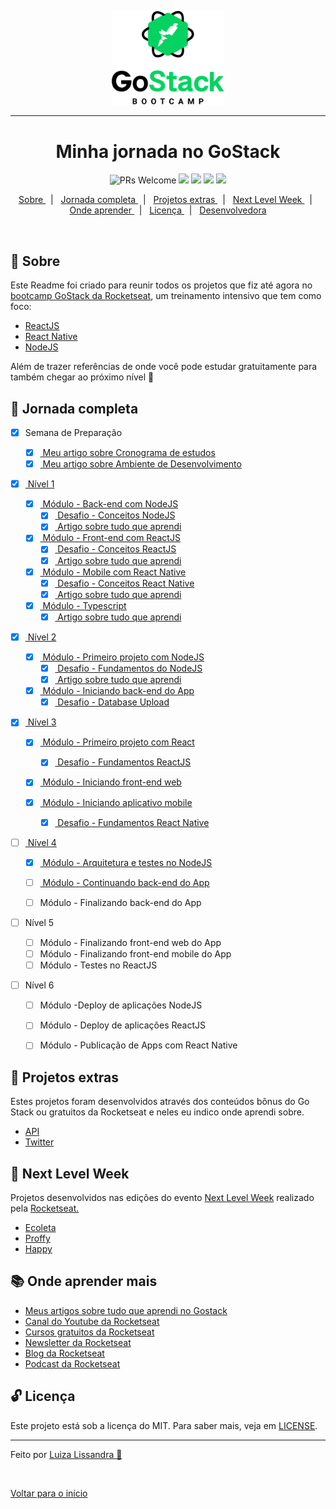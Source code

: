  <div align="center" id="top">
  <p align="center">
  	<img heigth="180px" width="180px" src="https://github.com/LissandraRodrigues/conceitos-nodejs/blob/master/go-stack.png" />
  </p>
</div>

 <hr/>

<h1 align="center"> Minha jornada no GoStack </h1>

<p align="center">
   <img src="https://img.shields.io/badge/progress-50%25-brightgreen.svg" alt="PRs Welcome">
   <img src = "https://img.shields.io/github/issues/LissandraRodrigues/go-stack" />
   <img src = "https://img.shields.io/github/forks/LissandraRodrigues/go-stack" />
   <img src = "https://img.shields.io/github/stars/LissandraRodrigues/go-stack" />
   <img src = "https://camo.githubusercontent.com/ceb264b271ea36fdd2755c5ce616adcd4e5ea503de3a8b5aa0770a71c89cfabd/68747470733a2f2f696d672e736869656c64732e696f2f6769746875622f6c6963656e73652f6c756b656d6f72616c65732f726f636b657473686f65732d72656163742d6e61746976652e737667" />
	
</p>	

<p align="center">
  <a href="#dart-sobre"> Sobre </a> &#xa0; | &#xa0; 
  <a href="#muscle-jornada-completa"> Jornada completa </a> &#xa0; | &#xa0; 
  <a href="#running-projetos-extras"> Projetos extras </a> &#xa0; | &#xa0; 
  <a href="#rocket-next-level-week"> Next Level Week </a> &#xa0; | &#xa0; 
  <a href="#books-onde-aprender-mais"> Onde aprender </a> &#xa0; | &#xa0;
  <a href="#unlock-licença"> Licença </a> &#xa0; | &#xa0;
  <a href="https://www.linkedin.com/in/luiza-lissandra/" target="_blank"> Desenvolvedora </a>
</p>

<br>

## :dart: Sobre ##

Este Readme foi criado para reunir todos os projetos que fiz até agora no <a href='https://rocketseat.com.br/gostack'> bootcamp GoStack da Rocketseat</a>, um treinamento intensivo que tem como foco: 

- [ReactJS](https://pt-br.reactjs.org/)
- [React Native](https://reactnative.dev/)
- [NodeJS](https://nodejs.org/pt-br/) 

Além de trazer referências de onde você pode estudar gratuitamente para também chegar ao próximo nível :rocket:

## :muscle: Jornada completa ##

- [x] Semana de Preparação
	- [x] <a href='https://www.notion.so/Cronograma-de-estudos-efe2fe58b1c340858acc48d39c9e7268'> Meu artigo sobre Cronograma de estudos </a>
	- [x] <a href='https://www.notion.so/Ambiente-de-desenvolvimento-73b447b7a5cb4664999fda5cb2ba323f'> Meu artigo sobre Ambiente de Desenvolvimento </a>

- [x] <a href='https://github.com/LissandraRodrigues/aulas-go-stack/tree/main/nivel-01'> Nível 1 </a>

	- [x] <a href='https://github.com/LissandraRodrigues/aulas-go-stack/tree/main/nivel-01/backend'> Módulo - Back-end com NodeJS </a>
		- [x] <a href='https://github.com/LissandraRodrigues/conceitos-nodejs'> Desafio - Conceitos NodeJS </a>
		- [x] <a href='https://www.notion.so/Back-end-com-Node-js-2fbb8dc716f84b229b11c0828136d411'> Artigo sobre tudo que aprendi </a>
		
	- [X] <a href='https://github.com/LissandraRodrigues/aulas-go-stack/tree/main/nivel-01/frontend'> Módulo - Front-end com ReactJS </a>
		- [x] <a href='https://github.com/LissandraRodrigues/conceitos-reactjs'> Desafio - Conceitos ReactJS </a>
		- [x] <a href='https://www.notion.so/Front-end-com-ReactJS-0fa0b7d788d14a3bbc6f93fbf89dcce5'> Artigo sobre tudo que aprendi </a>
		
	- [x] <a href='https://github.com/LissandraRodrigues/aulas-go-stack/tree/main/nivel-01/mobile'> Módulo - Mobile com React Native </a>
		- [x] <a href='https://github.com/LissandraRodrigues/conceitos-react-native'> Desafio - Conceitos React Native </a>
		- [x] <a href='https://www.notion.so/Mobile-com-React-Native-9ea30f35d6ad45a5a423b1928c94d458'> Artigo sobre tudo que aprendi </a>
	
	- [X] <a href='https://github.com/LissandraRodrigues/aulas-go-stack/tree/main/nivel-01/typescript'> Módulo - Typescript </a>
		- [x] <a href='https://www.notion.so/Typescript-de98ef3d1d9744e6bf20db686fb1f92d'> Artigo sobre tudo que aprendi </a>

- [x] <a href='https://github.com/LissandraRodrigues/aulas-go-stack/tree/main/nivel-02/'> Nível 2 </a>

	- [x] <a href='https://github.com/LissandraRodrigues/aulas-go-stack/tree/main/nivel-02/projeto-node'> Módulo - Primeiro projeto com NodeJS </a>
		- [x] <a href='https://github.com/LissandraRodrigues/fundamentos-nodejs'> Desafio - Fundamentos do NodeJS </a>
		- [x] <a href='https://www.notion.so/Fundamentos-do-NodeJS-4928c7f708bf46de81d93573ba969dc3'> Artigo sobre tudo que aprendi </a>
		
	- [x] <a href='https://github.com/LissandraRodrigues/aulas-go-stack/tree/main/nivel-02/iniciando-back-end'> Módulo - Iniciando back-end do App </a>
		- [x] <a href='https://github.com/LissandraRodrigues/database-upload'> Desafio - Database Upload </a> 
	
- [x] <a href="https://github.com/LissandraRodrigues/aulas-go-stack/tree/main/nivel-03/"> Nível 3 </a> 

	- [x] <a href='https://github.com/LissandraRodrigues/aulas-go-stack/tree/main/nivel-03/primeiro-projeto-react'> Módulo - Primeiro projeto com React </a>
		
		- [x] <a href='https://github.com/LissandraRodrigues/fundamentos-reactjs'> Desafio - Fundamentos ReactJS </a>
	
	- [x] <a href='https://github.com/LissandraRodrigues/aulas-go-stack/tree/main/nivel-03/iniciando-front-end-web'> Módulo - Iniciando front-end web </a>
	
	- [x] <a href='https://github.com/LissandraRodrigues/aulas-go-stack/tree/main/nivel-03/appgobarber'> Módulo - Iniciando aplicativo mobile </a>
	
		- [x] <a href='https://github.com/LissandraRodrigues/fundamentos-react-native'> Desafio - Fundamentos React Native </a>
	
- [ ] <a href='https://github.com/LissandraRodrigues/aulas-go-stack/tree/main/nivel-04/'> Nível 4 </a>

	- [x] <a href='https://github.com/LissandraRodrigues/aulas-go-stack/tree/main/nivel-04/arquitetura-e-testes-nodejs'> Módulo - Arquitetura e testes no NodeJS </a>
	
	- [ ] <a href='https://github.com/LissandraRodrigues/aulas-go-stack/tree/main/nivel-04/continuando-back-end'> Módulo - Continuando back-end do App </a>
	
	- [ ] Módulo - Finalizando back-end do App 
	
- [ ] Nível 5 

	- [ ] Módulo - Finalizando front-end web do App
	- [ ] Módulo - Finalizando front-end mobile do App
	- [ ] Módulo - Testes no ReactJS

- [ ] Nível 6

	- [ ] Módulo -Deploy de aplicações NodeJS
	- [ ] Módulo - Deploy de aplicações ReactJS
	- [ ] Módulo - Publicação de Apps com React Native
	


## :running: Projetos extras ##

Estes projetos foram desenvolvidos através dos conteúdos bônus do Go Stack ou gratuitos da Rocketseat e neles eu indico onde aprendi sobre.

- <a href='https://github.com/LissandraRodrigues/API'> API </a>
- <a href="https://github.com/LissandraRodrigues/twitter-front-end"> Twitter </a>

## :rocket: Next Level Week ##

Projetos desenvolvidos nas edições do evento <a href='https://nextlevelweek.com/'> Next Level Week</a> realizado pela <a href='https://rocketseat.com.br/'>Rocketseat. </a>

- <a href='https://github.com/LissandraRodrigues/aplicacao_web_ecoleta'> Ecoleta </a>
- <a href='https://github.com/LissandraRodrigues/proffy_aplicacao'> Proffy </a>
- <a href='https://github.com/LissandraRodrigues/happy_aplicacao'> Happy </a>

## :books: Onde aprender mais ##

- <a href='https://www.notion.so/Go-Stack-14-0dd11467d0d140c4bf2e9bef09ea9fac'> Meus artigos sobre tudo que aprendi no Gostack </a>
- <a href='https://www.youtube.com/c/RocketSeat/featured'> Canal do Youtube da Rocketseat </a>
- <a href='https://app.rocketseat.com.br/discover'> Cursos gratuitos da Rocketseat </a>
- <a href='https://www.notion.so/dev-letter-e59ace6284a044b88fc5a9945ae326de'> Newsletter da Rocketseat </a>
- <a href='https://blog.rocketseat.com.br/'> Blog da Rocketseat </a>
- <a href='https://open.spotify.com/show/3TNsKUGlP9YbV1pgy3ACrW'> Podcast da Rocketseat </a>

## :unlock: Licença ##

Este projeto está sob a licença do MIT. Para saber mais, veja em [LICENSE](LICENSE).

<hr/>

Feito por <a href="https://www.linkedin.com/in/luiza-lissandra/" target="_blank"> Luiza Lissandra :rocket: </a>

&#xa0;

<a href="#top"> Voltar para o início </a>
